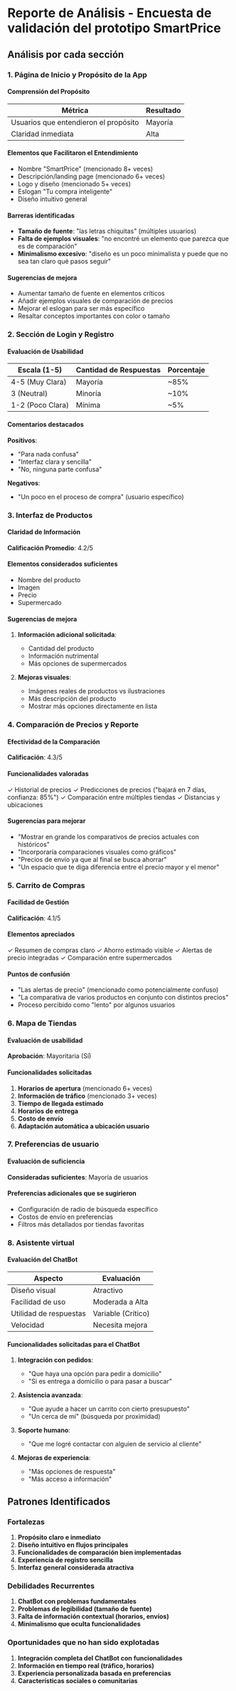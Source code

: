 # Reporte de Análisis - Encuesta de validación del prototipo SmartPrice


## Análisis por cada sección 

### 1. Página de Inicio y Propósito de la App

#### Comprensión del Propósito
| Métrica | Resultado |
|---------|-----------|
| Usuarios que entendieron el propósito | Mayoría |
| Claridad inmediata | Alta |

#### Elementos que Facilitaron el Entendimiento
- Nombre "SmartPrice" (mencionado 8+ veces)
- Descripción/landing page (mencionado 6+ veces)
- Logo y diseño (mencionado 5+ veces)
- Eslogan "Tu compra inteligente"
- Diseño intuitivo general

#### Barreras identificadas
- **Tamaño de fuente**: "las letras chiquitas" (múltiples usuarios)
- **Falta de ejemplos visuales**: "no encontré un elemento que parezca que es de comparación"
- **Minimalismo excesivo**: "diseño es un poco minimalista y puede que no sea tan claro qué pasos seguir"

#### Sugerencias de mejora
- Aumentar tamaño de fuente en elementos críticos
- Añadir ejemplos visuales de comparación de precios
- Mejorar el eslogan para ser más específico
- Resaltar conceptos importantes con color o tamaño

### 2. Sección de Login y Registro

#### Evaluación de Usabilidad
| Escala (1-5) | Cantidad de Respuestas | Porcentaje |
|--------------|------------------------|------------|
| 4-5 (Muy Clara) | Mayoría | ~85% |
| 3 (Neutral) | Minoría | ~10% |
| 1-2 (Poco Clara) | Mínima | ~5% |

#### Comentarios destacados
**Positivos**:
- "Para nada confusa"
- "Interfaz clara y sencilla"
- "No, ninguna parte confusa"

**Negativos**:
- "Un poco en el proceso de compra" (usuario específico)

### 3. Interfaz de Productos

#### Claridad de Información
**Calificación Promedio**: 4.2/5

#### Elementos considerados suficientes
- Nombre del producto
- Imagen
- Precio
- Supermercado

#### Sugerencias de mejora
1. **Información adicional solicitada**:
   - Cantidad del producto
   - Información nutrimental
   - Más opciones de supermercados

2. **Mejoras visuales**:
   - Imágenes reales de productos vs ilustraciones
   - Más descripción del producto
   - Mostrar más opciones directamente en lista

### 4. Comparación de Precios y Reporte

#### Efectividad de la Comparación
**Calificación**: 4.3/5

#### Funcionalidades valoradas
✓ Historial de precios
✓ Predicciones de precios ("bajará en 7 días, confianza: 85%")
✓ Comparación entre múltiples tiendas
✓ Distancias y ubicaciones

#### Sugerencias para mejorar 
- "Mostrar en grande los comparativos de precios actuales con históricos"
- "Incorporaría comparaciones visuales como gráficos"
- "Precios de envío ya que al final se busca ahorrar"
- "Un espacio que te diga diferencia entre el precio mayor y el menor"

### 5. Carrito de Compras

#### Facilidad de Gestión
**Calificación**: 4.1/5

#### Elementos apreciados
✓ Resumen de compras claro
✓ Ahorro estimado visible
✓ Alertas de precio integradas
✓ Comparación entre supermercados

#### Puntos de confusión 
- "Las alertas de precio" (mencionado como potencialmente confuso)
- "La comparativa de varios productos en conjunto con distintos precios"
- Proceso percibido como "lento" por algunos usuarios

### 6. Mapa de Tiendas

#### Evaluación de usabilidad
**Aprobación**: Mayoritaria (Sí)

#### Funcionalidades solicitadas
1. **Horarios de apertura** (mencionado 6+ veces)
2. **Información de tráfico** (mencionado 3+ veces)
3. **Tiempo de llegada estimado**
4. **Horarios de entrega**
5. **Costo de envío**
6. **Adaptación automática a ubicación usuario**

### 7. Preferencias de usuario

#### Evaluación de suficiencia
**Consideradas suficientes**: Mayoría de usuarios

#### Preferencias adicionales que se sugirieron 
- Configuración de radio de búsqueda específico
- Costos de envío en preferencias
- Filtros más detallados por tiendas favoritas

### 8. Asistente virtual

#### Evaluación del ChatBot

| Aspecto | Evaluación |
|---------|------------|
| Diseño visual | Atractivo |
| Facilidad de uso | Moderada a Alta |
| Utilidad de respuestas | Variable (Crítico) |
| Velocidad | Necesita mejora |

#### Funcionalidades solicitadas para el ChatBot
1. **Integración con pedidos**:
   - "Que haya una opción para pedir a domicilio"
   - "Si es entrega a domicilio o para pasar a buscar"

2. **Asistencia avanzada**:
   - "Que ayude a hacer un carrito con cierto presupuesto"
   - "Un cerca de mí" (búsqueda por proximidad)

3. **Soporte humano**:
   - "Que me logré contactar con alguien de servicio al cliente"

4. **Mejoras de experiencia**:
   - "Más opciones de respuesta"
   - "Más acceso a información"

## Patrones Identificados

### Fortalezas 
1. **Propósito claro e inmediato**
2. **Diseño intuitivo en flujos principales**
3. **Funcionalidades de comparación bien implementadas**
4. **Experiencia de registro sencilla**
5. **Interfaz general considerada atractiva**

### Debilidades Recurrentes
1. **ChatBot con problemas fundamentales**
2. **Problemas de legibilidad (tamaño de fuente)**
3. **Falta de información contextual (horarios, envíos)**
4. **Minimalismo que oculta funcionalidades**

### Oportunidades que no han sido explotadas 
1. **Integración completa del ChatBot con funcionalidades**
2. **Información en tiempo real (tráfico, horarios)**
3. **Experiencia personalizada basada en preferencias**
4. **Características sociales o comunitarias**

